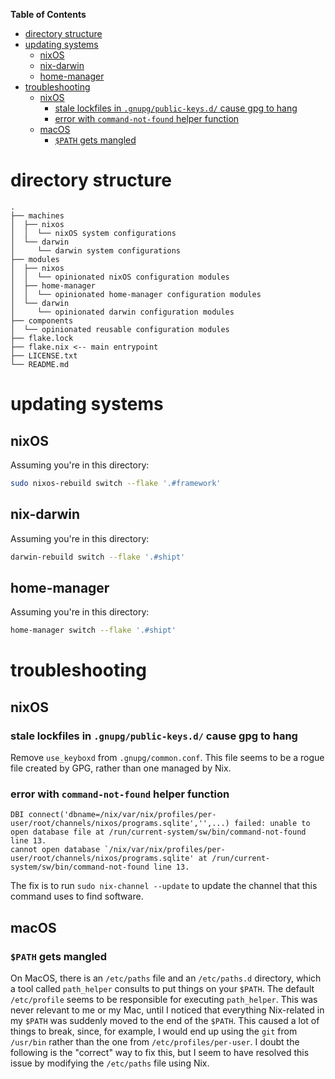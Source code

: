 <!-- markdown-toc start - Don't edit this section. Run M-x markdown-toc-refresh-toc -->
**Table of Contents**

- [directory structure](#directory-structure)
- [updating systems](#updating-systems)
    - [nixOS](#nixos)
    - [nix-darwin](#nix-darwin)
    - [home-manager](#home-manager)
- [troubleshooting](#troubleshooting)
    - [nixOS](#nixos-1)
        - [stale lockfiles in `.gnupg/public-keys.d/` cause gpg to hang](#stale-lockfiles-in-gnupgpublic-keysd-cause-gpg-to-hang)
        - [error with `command-not-found` helper function](#error-with-command-not-found-helper-function)
    - [macOS](#macos)
        - [`$PATH` gets mangled](#path-gets-mangled)

<!-- markdown-toc end -->
# directory structure

```
.
├── machines
│  ├── nixos
│  │  └── nixOS system configurations
│  └── darwin
│     └── darwin system configurations
├── modules
│  ├── nixos
│  │  └── opinionated nixOS configuration modules
│  ├── home-manager
│  │  └── opinionated home-manager configuration modules
│  └── darwin
│     └── opinionated darwin configuration modules
├── components
│  └── opinionated reusable configuration modules
├── flake.lock
├── flake.nix <-- main entrypoint
├── LICENSE.txt
└── README.md
```

# updating systems

## nixOS

Assuming you're in this directory:

```bash
sudo nixos-rebuild switch --flake '.#framework'
```

## nix-darwin

Assuming you're in this directory:

```bash
darwin-rebuild switch --flake '.#shipt'
```

## home-manager

Assuming you're in this directory:

```bash
home-manager switch --flake '.#shipt'
```

# troubleshooting

## nixOS

### stale lockfiles in `.gnupg/public-keys.d/` cause gpg to hang

Remove `use_keyboxd` from `.gnupg/common.conf`. This file seems to be a rogue file created by GPG, rather than one managed by Nix.

### error with `command-not-found` helper function

```
DBI connect('dbname=/nix/var/nix/profiles/per-user/root/channels/nixos/programs.sqlite','',...) failed: unable to open database file at /run/current-system/sw/bin/command-not-found line 13.
cannot open database `/nix/var/nix/profiles/per-user/root/channels/nixos/programs.sqlite' at /run/current-system/sw/bin/command-not-found line 13.
```

The fix is to run `sudo nix-channel --update` to update the channel that this command uses to find software.

## macOS

### `$PATH` gets mangled

On MacOS, there is an `/etc/paths` file and an `/etc/paths.d` directory, which a tool called `path_helper` consults to put things on your `$PATH`. The default `/etc/profile` seems to be responsible for executing `path_helper`. This was never relevant to me or my Mac, until I noticed that everything Nix-related in my `$PATH` was suddenly moved to the end of the `$PATH`. This caused a lot of things to break, since, for example, I would end up using the `git` from `/usr/bin` rather than the one from `/etc/profiles/per-user`. I doubt the following is the "correct" way to fix this, but I seem to have resolved this issue by modifying the `/etc/paths` file using Nix.
